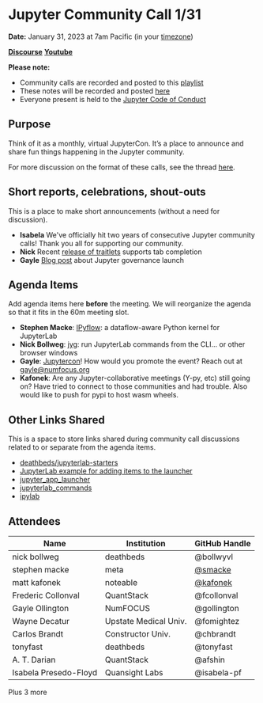 # Jupyter Community Call 1/31

**Date:** January 31, 2023 at 7am Pacific (in your [timezone](https://arewemeetingyet.com/Los%20Angeles/2023-01-31/7:00/Jupyter%20Community%20Call))

[**Discourse**](https://discourse.jupyter.org/t/jupyter-community-calls/668)
[**Youtube**](https://youtu.be/LjgctsAIubQ)

**Please note:**
- Community calls are recorded and posted to this [playlist](https://www.youtube.com/playlist?list=PLUrHeD2K9Cmkoamm4NjLmvXC4Y6E1o8SP)
- These notes will be recorded and posted [here](https://jupyter.readthedocs.io/en/latest/community/community-call-notes/index.html)
- Everyone present is held to the [Jupyter Code of Conduct](https://jupyter.org/conduct)

## Purpose

Think of it as a monthly, virtual JupyterCon. It’s a place to announce and share fun things happening in the Jupyter community.

For more discussion on the format of these calls, see the thread [here](https://discourse.jupyter.org/t/reviving-the-all-jupyter-team-meetings/423).

## Short reports, celebrations, shout-outs

This is a place to make short announcements (without a need for discussion). 

* **Isabela** We've officially hit two years of consecutive Jupyter community calls! Thank you all for supporting our community.
* **Nick** Recent [release of traitlets](https://blog.jupyter.org/announcing-a-new-jupyter-governance-model-and-our-first-executive-council-39b3989dc064) supports tab completion
* **Gayle** [Blog post](https://blog.jupyter.org/announcing-a-new-jupyter-governance-model-and-our-first-executive-council-39b3989dc064) about Jupyter governance launch

## Agenda Items

Add agenda items here **before** the meeting. We will reorganize the agenda so that it fits in the 60m meeting slot.

* **Stephen Macke**: [IPyflow](https://github.com/ipyflow/ipyflow): a dataflow-aware Python kernel for JupyterLab
* **Nick Bollweg**: [jyg](https://github.com/deathbeds/jyg): run JupyterLab commands from the CLI... or other browser windows
* **Gayle**: [Jupytercon](https://www.jupytercon.com/)! How would you promote the event? Reach out at gayle@numfocus.org
* **Kafonek**: Are any Jupyter-collaborative meetings (Y-py, etc) still going on? Have tried to connect to those communities and had trouble. Also would like to push for pypi to host wasm wheels.

## Other Links Shared

This is a space to store links shared during community call discussions related to or separate from the agenda items.

* [deathbeds/jupyterlab-starters](https://github.com/deathbeds/jupyterlab-starters)
* [JupyterLab example for adding items to the launcher](https://github.com/jupyterlab/extension-examples/tree/master/launcher) 
* [jupyter_app_launcher](https://github.com/trungleduc/jupyter_app_launcher)
* [jupyterlab_commands](https://github.com/timkpaine/jupyterlab_commands)
* [ipylab](https://github.com/jtpio/ipylab)

## Attendees 

|   Name   |           Institution     | GitHub Handle|
|----------|---------------------------|--------------|
| nick bollweg | deathbeds | @bollwyvl  |
| stephen macke | meta | [@smacke](https://github.com/smacke) |
| matt kafonek | noteable | [@kafonek](https://github.com/kafonek) |
| Frederic Collonval | QuantStack | @fcollonval  |
| Gayle Ollington     | NumFOCUS | @gollington  |
| Wayne Decatur | Upstate Medical Univ. | @fomightez |
| Carlos Brandt | Constructor Univ. | @chbrandt |
| tonyfast | deathbeds | @tonyfast |
| A. T. Darian | QuantStack  | @afshin |
| Isabela Presedo-Floyd | Quansight Labs | @isabela-pf |

Plus 3 more